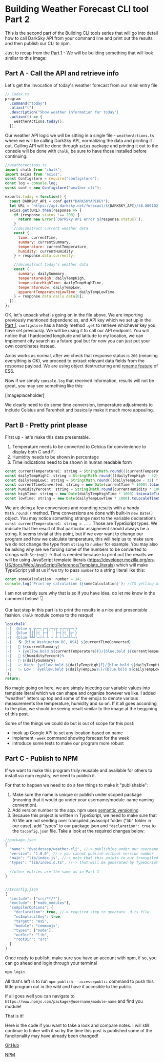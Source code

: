 # Building Weather Forecast CLI tool Part 2

This is the second part of the Building CLI tools series that will go into detail how to call DarkSky API from your command line and print out the results and then publish our CLI to npm.

Just to recap from the [Part 1](https://dev.to/vaidotas/building-weather-forecast-cli-tool-part-1-2mdj) - We will be building something that will look similar to this image:



## Part A - Call the API and retrieve info

Let's get the invocation of today's weather forecast from our main entry file

```javascript
// index.ts
program
  .command("today")
  .alias("t")
  .description("Show weather information for today")
  .action(() => {
    weatherActions.today();
  });
```

Our weather API logic we will be sitting in a single file - `weatherActions.ts` where we will be calling DarkSky API, normalizing the data and printing it out. Calling API will be done through `axios` package and printing it out to the console will be done with `chalk`, be sure to have those installed before continuing.

```javascript
//weatherActions.ts
import chalk from "chalk";
import axios from "axios";
const Configstore = require("configstore");
const log = console.log;
const conf = new Configstore("weather-cli");

exports.today = function() {
  const DARKSKY_API = conf.get("DARKSKYAPIKEY");
  let URL = `https://api.darksky.net/forecast/${DARKSKY_API}/38.889102,-77.050637?exclude=minutely`;
  axios.get(URL).then(response => {
    if (response.status !== 200) {
      return new Error(`DarkSky API error ${response.status}`);
    }
    //deconstruct current weather data
    const {
      time: currentTime,
      summary: currentSummary,
      temperature: currentTemperature,
      humidity: currentHumidity
    } = response.data.currently;

    //deconstruct today's weather data
    const {
      summary: dailySummary,
      temperatureHigh: dailyTempHigh,
      temperatureHighTime: dailyTempHighTime,
      temperatureLow: dailyTempLow,
      apparentTemperatureLowTime: dailyTempLowTime
    } = response.data.daily.data[0];
  });
};
```

OK, let's unpack what is going on in the file above. We are importing previously mentioned dependencies, and API key which we set up in the [Part 1](https://dev.to/vaidotas/building-weather-forecast-cli-tool-part-1-2mdj).
`configstore` has a handy method `.get` to retrieve whichever key you have set previously. We will be using it to call our API endpoint. You will notice that I hardcoded longitude and latitude to my location, we can implement city search as a future goal but for now you can just put your own coordinates instead.

Axios works as normal, after we check that response status is `200` (meaning everything is OK), we proceed to extract relevant data fields from the response payload. We are using object destructuring and [rename feature](https://developer.mozilla.org/en-US/docs/Web/JavaScript/Reference/Operators/Destructuring_assignment) of ES6.

Now if we simply `console.log` that received information, results will not be great, you may see something like this:

[imageplaceholder]

We clearly need to do some time conversion, temperature adjustments to include Celsius and Farenheit and basically make it much more appealing.

## Part B - Pretty print please

First up - let's make this data presentable.

1. Temperature needs to be converted to Celcius for convienience to display both C and F.
2. Humidity needs to be shown in percentage
3. Time indications need to be shown in human readable form

```javascript
const currentTemperatureC: string = String(Math.round(((currentTemperature - 32) * 5) / 9));
const dailyTempHighC: string = String(Math.round(((dailyTempHigh - 32) * 5) / 9));
const dailyTempLowC: string = String(Math.round(((dailyTempLow - 32) * 5) / 9));
const currentTimeConverted: string = new Date(currentTime * 1000).toLocaleTimeString();
const humidityPercent: string = String(Math.round(currentHumidity * 100));
const highTime: string = new Date(dailyTempHighTime * 1000).toLocaleTimeString();
const lowTime: string = new Date(dailyTempLowTime * 1000).toLocaleTimeString();
```

We are doing a few conversions and rounding results with a handy `Math.round()` method. Time conversions are done with built-in `new Date()` object. You may notice something strange next to the variable declarations `const currentTemperatureC: string = ...`. Those are TypeScript types. We indicate that the result of that particular assignment should always be a string. It seems trivial at this point, but if we ever want to change our program and how we calculate temperature, this will help us to make sure we do not change the type from `string` to `number` for example. You may also be asking why are we forcing some of the numbers to be converted to strings with `String()` -> that is needed because to print out the results we will be using JavaScript template literals (https://developer.mozilla.org/en-US/docs/Web/JavaScript/Reference/Template_literals) which will make TypeScript yell at us if we try to pass `number` to a string literal like this:

```javascript
const someCalculation: number = 14;
console.log(`Print my calculation ${someCalculation}`); //TS yelling at us here!
```

I am not entirely sure why that is so if you have idea, do let me know in the comment below! 👇

Our last step in this part is to print the results in a nice and presentable fashion. `chalk` module comes to the resque!

```javascript
log(chalk`
|-|  {blue ╦ ╦┌─┐┌─┐┌┬┐┬ ┬┌─┐┬─┐}
|-|  {blue ║║║├┤ ├─┤ │ ├─┤├┤ ├┬┘}
|-|  {blue ╚╩╝└─┘┴ ┴ ┴ ┴ ┴└─┘┴└─}
|-|   🌎 {blue Washington DC, USA} ${currentTimeConverted}            
|-|   🐡 ${currentSummary}                                        
|-|   ☀️ {yellow.bold ${currentTemperature}F}/{blue.bold ${currentTemperatureC}C}                       
|-|   🌊 ${humidityPercent}%                              
|-|   📇 ${dailySummary}                                    
|-|   📈 High: {yellow.bold ${dailyTempHigh}F}/{blue.bold ${dailyTempHighC}C} At: ${highTime} 
|-|   📉 Low : {yellow.bold ${dailyTempLow}F}/{blue.bold ${dailyTempLowC}C} At: ${lowTime}     
`);
return;
```

No magic going on here, we are simply injecting our variable values into template literal which we can shape and organize however we like. I added "weather" letters up top and some of the emojis to denote various measurements like temperature, humidity and so on. If it all goes according to the plan, we should be seeing result similar to the image at the beggining of this post.

Some of the things we could do but is out of scope for this post:

- hook up Google API to set any location based on name
- implement `-week` command showing forecast for the week
- introduce some tests to make our program more robust

## Part C - Publish to NPM

If we want to make this program truly reusable and available for others to install via npm registry, we need to publish it.

For that to happen we need to do a few things to make it "publishable":

1. Make sure the name is unique or publish under scoped package (meaning that it would go under your username/module-name naming convention).
2. Add version number to the app. npm uses [semantic versioning](https://docs.npmjs.com/about-semantic-versioning)
3. Because this project is written in TypeScript, we need to make sure that A) We are not sending over transpiled javascript folder ("lib" folder in our case), add "types" to our package.json and `"declaration": true` to the `tsconfig.json` file. Take a look at the required changes below:

```javascript
//package.json
{
  "name": "@vaidotasp/weather-cli", //-> publishing under our username let's us not worry about unique naming
  "version": "1.0.0", //-> you cannot publish without version number
  "main": "lib/index.js", //-> note that this points to our transpiled .js entry file
  "types": "lib/index.d.ts", //-> that will be generated by TypeScript
  .....
  //other entries are the same as in Part 1
}


//tsconfig.json
{
  "include": ["src/**/*"],
  "exclude": ["node_modules"],
  "compilerOptions": {
    "declaration": true, //-> required step to generate .d.ts file
    "noImplicitAny": true,
    "target": "es5",
    "module": "commonjs",
    "types": ["node"],
    "outDir": "lib",
    "rootDir": "src"
  }
}
```

Once ready to publish, make sure you have an account with npm, if so, you can go ahead and login through your terminal

```javascript
npm login
```

All that's left is to run `npm publish --access=public` command to push this little program out in the wild and have it accesible to the public.

If all goes well you can navigate to `https://www.npmjs.com/package/@username/module-name` and find you module!

That is it!

Here is the code if you want to take a look and compare notes. I will still continue to tinker with it so by the time this post is published some of the funcitonality may have already been changed!

[GitHub](https://github.com/vaidotasp/weather-cli-tool)

[NPM](https://www.npmjs.com/package/@vaidotasp/weather-cli)
